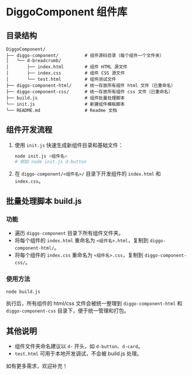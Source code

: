 # DiggoComponent 组件库

## 目录结构

```
DiggoComponent/
├── diggo-component/          # 组件源码目录（每个组件一个文件夹）
│   └── d-breadcrumb/
│       ├── index.html        # 组件 HTML 源文件
│       ├── index.css         # 组件 CSS 源文件
│       └── test.html         # 组件测试文件
├── diggo-component-html/     # 统一存放所有组件 html 文件（已重命名）
├── diggo-component-css/      # 统一存放所有组件 css 文件（已重命名）
├── build.js                  # 组件批量处理脚本
└── init.js                   # 新建组件模板脚本
└── README.md                 # Readme 文档
```

## 组件开发流程

1. 使用 `init.js` 快速生成新组件目录和基础文件：
   ```bash
   node init.js <组件名>
   # 例如 node init.js d-button
   ```
2. 在 `diggo-component/<组件名>/` 目录下开发组件的 `index.html` 和 `index.css`。

## 批量处理脚本 build.js

### 功能

- 遍历 `diggo-component` 目录下所有组件文件夹。
- 将每个组件的 `index.html` 重命名为 `<组件名>.html`，复制到 `diggo-component-html/`。
- 将每个组件的 `index.css` 重命名为 `<组件名>.css`，复制到 `diggo-component-css/`。

### 使用方法

```bash
node build.js
```

执行后，所有组件的 html/css 文件会被统一整理到 `diggo-component-html` 和 `diggo-component-css` 目录下，便于统一管理和打包。

## 其他说明

- 组件文件夹命名建议以 `d-` 开头，如 `d-button`、`d-card`。
- `test.html` 可用于本地开发调试，不会被 build.js 处理。

如有更多需求，欢迎补充！
